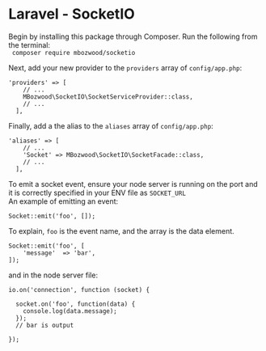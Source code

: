 # Laravel - SocketIO

Begin by installing this package through Composer. Run the following from the terminal:  
``` composer require mbozwood/socketio```  

Next, add your new provider to the `providers` array of `config/app.php`:
```
'providers' => [
    // ...
    MBozwood\SocketIO\SocketServiceProvider::class,
    // ...
  ],
```  
Finally, add a the alias to the `aliases` array of `config/app.php`:
```
'aliases' => [
    // ...
    'Socket' => MBozwood\SocketIO\SocketFacade::class,
    // ...
  ],
```  

To emit a socket event, ensure your node server is running on the port and it is correctly specified in your ENV file as `SOCKET_URL`  
An example of emitting an event:  
```
Socket::emit('foo', []);
```  

To explain, `foo` is the event name, and the array is the data element. 

```
Socket::emit('foo', [
    'message'  => 'bar',
]);
```
and in the node server file:

```
io.on('connection', function (socket) {
  
  socket.on('foo', function(data) {
    console.log(data.message);
  });
  // bar is output
  
});
```

